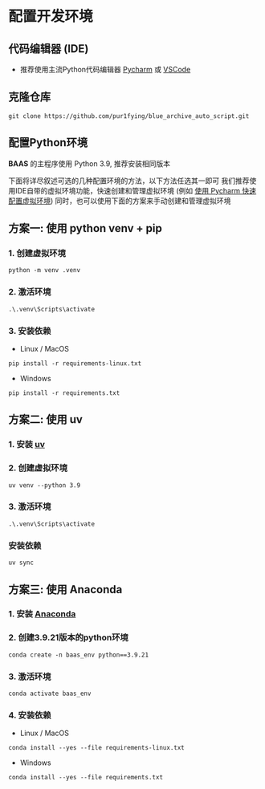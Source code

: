 # 配置开发环境

## 代码编辑器 (IDE)
- 推荐使用主流Python代码编辑器 [Pycharm](https://www.jetbrains.com/pycharm/) 或 [VSCode](https://code.visualstudio.com/)

## 克隆仓库
```shell
git clone https://github.com/pur1fying/blue_archive_auto_script.git
```

## 配置Python环境

**BAAS** 的主程序使用 Python 3.9, 推荐安装相同版本

下面将详尽叙述可选的几种配置环境的方法，以下方法任选其一即可
我们推荐使用IDE自带的虚拟环境功能，快速创建和管理虚拟环境
(例如 [使用 Pycharm 快速配置虚拟环境](https://www.jetbrains.com/help/pycharm/configuring-python-interpreter.html))
同时，也可以使用下面的方案来手动创建和管理虚拟环境


## 方案一: 使用 python venv + pip

### 1. 创建虚拟环境
```shell
python -m venv .venv
```

### 2. 激活环境
```shell
.\.venv\Scripts\activate
```

### 3. 安装依赖
- Linux / MacOS
```shell
pip install -r requirements-linux.txt
```
- Windows
```shell
pip install -r requirements.txt
```


## 方案二: 使用 uv

### 1. 安装 [uv](https://docs.astral.sh/uv/getting-started/installation/)
### 2. 创建虚拟环境
```shell
uv venv --python 3.9
```
### 3. 激活环境
```shell
.\.venv\Scripts\activate
```
### 安装依赖
```shell
uv sync
```

## 方案三: 使用 Anaconda

### 1. 安装 [Anaconda](https://www.anaconda.com/products/distribution)
### 2. 创建3.9.21版本的python环境
```shell
conda create -n baas_env python==3.9.21
```

### 3. 激活环境

```shell
conda activate baas_env
```

### 4. 安装依赖
- Linux / MacOS
```shell
conda install --yes --file requirements-linux.txt
```
- Windows
```shell
conda install --yes --file requirements.txt
```
